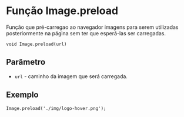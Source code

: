# Função Image.preload

Função que pré-carregao ao navegador imagens para serem utilizadas posteriormente na página sem ter que esperá-las ser carregadas.

    void Image.preload(url)
  

## Parâmetro
* ```url``` -  caminho da imagem que será carregada.


## Exemplo

    Image.preload('./img/logo-hover.png');
